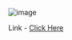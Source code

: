 ![image](https://github.com/user-attachments/assets/18c1a493-6514-42ea-b630-ba71be79ce0b)

Link - [Click Here](https://laboratory-activity2.vercel.app/#)
